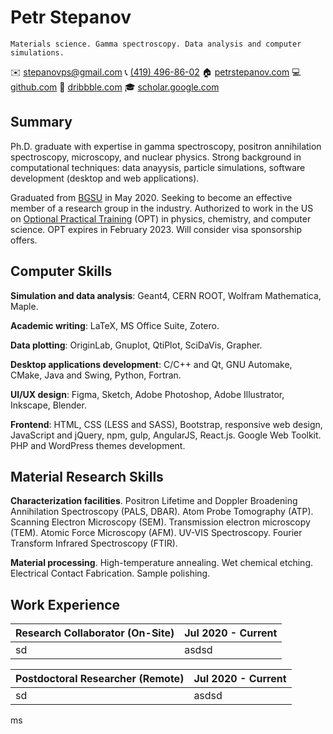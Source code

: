 Petr Stepanov
=============

    Materials science. Gamma spectroscopy. Data analysis and computer simulations.

 ✉️ [stepanovps@gmail.com](mailto:stepanovps@gmail.com)
 📞 [(419) 496-86-02](tel:+14194968602)
 🏠 [petrstepanov.com](https://petrstepanov.com/)
 💻 [github.com](https://github.com/petrstepanov)
 🏀 [dribbble.com](https://dribbble.com/petrstepanov)
 🎓 [scholar.google.com](https://scholar.petrstepanov.com)


Summary
-------

Ph.D. graduate with expertise in gamma spectroscopy, positron annihilation spectroscopy, microscopy, and nuclear physics. Strong background in computational techniques: data anayysis, particle simulations, software development (desktop and web applications).

Graduated from [BGSU](https://www.bgsu.edu/) in May 2020. Seeking to become an effective member of a research group in the industry. Authorized to work in the US on [Optional Practical Training](https://en.wikipedia.org/wiki/Optional_Practical_Training) (OPT) in physics, chemistry, and computer science. OPT expires in February 2023. Will consider visa sponsorship offers.


Computer Skills
---------------

**Simulation and data analysis**: Geant4, CERN ROOT, Wolfram Mathematica, Maple.

**Academic writing**: LaTeX, MS Office Suite, Zotero.

**Data plotting**: OriginLab, Gnuplot, QtiPlot, SciDaVis, Grapher.

**Desktop applications development**: C/C++ and Qt, GNU Automake, CMake, Java and Swing, Python, Fortran.

**UI/UX design**: Figma, Sketch, Adobe Photoshop, Adobe Illustrator, Inkscape, Blender.

**Frontend**: HTML, CSS (LESS and SASS), Bootstrap, responsive web design, JavaScript and jQuery, npm, gulp, AngularJS, React.js. Google Web Toolkit. PHP and WordPress themes development.

Material Research Skills
------------------------

**Characterization facilities**. Positron Lifetime and Doppler Broadening Annihilation Spectroscopy (PALS, DBAR). Atom Probe Tomography (ATP). Scanning Electron Microscopy (SEM). Transmission electron microscopy (TEM). Atomic Force Microscopy (AFM). UV-VIS Spectroscopy. Fourier Transform Infrared Spectroscopy (FTIR).

**Material processing**. High-temperature annealing. Wet chemical etching. Electrical Contact Fabrication. Sample polishing.


Work Experience
---------------

| Research Collaborator (On-Site) | Jul 2020 - Current |
| ---- | ---- |
| sd | asdsd |

| Postdoctoral Researcher (Remote) | Jul 2020 - Current |
| ---- | ---- |
| sd | asdsd |


ms